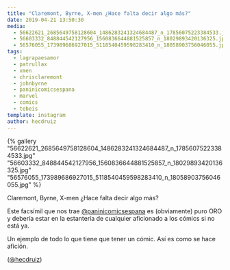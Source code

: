```yaml
---
title: "Claremont, Byrne, X-men ¿Hace falta decir algo más?"
date: 2019-04-21 13:50:30
media: 
  - 56622621_2685649758128604_1486283241324684487_n_17856075223384533.jpg
  - 56603332_848844542127956_1560836644881525857_n_18029893420136325.jpg
  - 56576055_173989686927015_5118540459598283410_n_18058903756046055.jpg
tags: 
  - lagrapaesamor
  - patrullax
  - xmen
  - chrisclaremont
  - johnbyrne
  - paninicomicsespana
  - marvel
  - comics
  - tebeis
template: instagram
author: hecdruiz
---
```


{% gallery "56622621_2685649758128604_1486283241324684487_n_17856075223384533.jpg" "56603332_848844542127956_1560836644881525857_n_18029893420136325.jpg" "56576055_173989686927015_5118540459598283410_n_18058903756046055.jpg" %}

Claremont, Byrne, X-men ¿Hace falta decir algo más?

Este facsímil que nos trae [@paninicomicsespana](https://instagram.com/paninicomicsespana) es (obviamente) puro ORO y debería estar en la estantería de cualquier aficionado a los cómics si no está ya.

Un ejemplo de todo lo que tiene que tener un cómic. Así es como se hace afición.

([@hecdruiz](https://instagram.com/hecdruiz))
